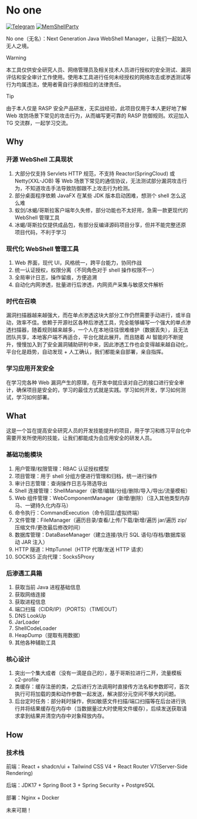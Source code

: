 # No one

[![Telegram](https://img.shields.io/badge/Chat-Telegram-%2326A5E4?style=flat-square&logo=telegram&logoColor=%2326A5E4)](https://t.me/memshell)
[![MemShellParty](https://img.shields.io/badge/SisterProj-MemShellParty-%23646CFF?style=flat-square&logoColor=%23646CFF)](https://github.com/ReaJason/MemShellParty)

No one（无名）：Next Generation Java WebShell Manager，让我们一起如入无人之境。

> [!WARNING]
> 本工具仅供安全研究人员、网络管理员及相关技术人员进行授权的安全测试、漏洞评估和安全审计工作使用。使用本工具进行任何未经授权的网络攻击或渗透测试等行为均属违法，使用者需自行承担相应的法律责任。

> [!TIP]
> 由于本人仅是 RASP 安全产品研发，无实战经验，此项目仅用于本人更好地了解 Web 攻防场景下常见的攻击行为，从而编写更可靠的
> RASP
> 防御规则。欢迎加入 TG 交流群，一起学习交流。

## Why

### 开源 WebShell 工具现状

1. 大部分仅支持 Servlets HTTP 规范，不支持 Reactor(SpringCloud) 或 Netty(XXL-JOB) 等 Web
   场景下常见的通信协议，无法测试部分漏洞攻击行为，不知道攻击手法导致防御跟不上攻击行为检测。
2. 部分桌面程序依赖 JavaFX 在某些 JDK 版本启动困难，想测个 shell 怎么这么难
3. 蚁剑/冰蝎/哥斯拉客户端年久失修，部分功能也不太好用，急需一款更现代的 WebShell 管理工具
4. 冰蝎/哥斯拉仅提供成品包，有部分反编译源码项目分享，但并不能完整还原项目代码，不利于学习

### 现代化 WebShell 管理工具

1. Web 界面，现代 UI，风格统一，跨平台能力，协同作战
2. 统一认证授权，权限分离（不同角色对于 shell 操作权限不一）
3. 全局审计日志，操作留痕，方便追溯
4. 自动化内网渗透，批量进行后渗透，内网资产采集与敏感文件解析

### 时代在召唤

漏洞扫描器越来越强大，而在单点渗透这块大部分工作仍然需要手动进行，或半自动，效率不佳。依赖于开源社区各种后渗透工具，完全能够编写一个强大的单点渗透扫描器，随着规则越来越多，一个人在本地往往很难维护（数据丢失），且无法团队共享，本地客户端不再适合，平台化就此展开。而且随着
AI 智能的不断提升，慢慢加入到了安全漏洞辅助研判中来，因此渗透工作也会变得越来越自动化，平台化是趋势，自动发现 +
人工确认，我们都能亲自部署，亲自指挥。

### 学习应用开发安全

在学习完各种 Web 漏洞产生的原理，在开发中就应该对自己的接口进行安全审计，确保项目是安全的，学习的最佳方式就是实践。学习如何开发，学习如何测试，学习如何部署。

## What

这是一个旨在提高安全研究人员的开发技能提升的项目，用于学习和练习平台化中需要开发所使用的技能，让我们都能成为会应用安全的研发人员。

### 基础功能模块

1. 用户管理/权限管理：RBAC 认证授权模型
2. 项目管理：用于 shell 分组方便进行管理和归档，统一进行操作
3. 审计日志管理：查询操作日志与筛选导出
4. Shell 连接管理：ShellManager（新增/编辑/分组/删除/导入/导出/流量模板）
5. Web 组件管理：WebComponentManager（新增/删除）（注入其他类型内存马、一键持久化内存马）
6. 命令执行：CommandExecution（命令回显/虚拟终端）
7. 文件管理：FileManager（遍历目录/查看/上传/下载/新增/遍历 jar/遍历 zip/压缩文件/更改最后修改时间）
8. 数据库管理：DataBaseManager（建立连接/执行 SQL 语句/存档/数据库驱动 JAR 注入）
9. HTTP 隧道：HttpTunnel（HTTP 代理/发送 HTTP 请求）
10. SOCKS5 正向代理：Socks5Proxy

### 后渗透工具箱

1. 获取当前 Java 进程基础信息
2. 获取网络连接
3. 获取进程信息
4. 端口扫描（CIDR/IP）（PORTS）（TIMEOUT）
5. DNS LookUp
6. JarLoader
7. ShellCodeLoader
8. HeapDump（提取有用数据）
9. 其他各种辅助工具

### 核心设计

1. 突出一个集大成者（没有一滴是自己的），基于哥斯拉进行二开，流量模板 c2-profile
2. 类缓存：缓存注册的类，之后进行方法调用时直接传方法名和参数即可，首次执行可将加载的类和动作参数一起发送，解决部分元空间不够大的问题。
3. 后台定时任务：部分耗时操作，例如敏感文件扫描/端口扫描等在后台进行执行并将结果缓存在内存中（当数据量过大时使用文件缓存），后续发送获取请求拿到结果并清空内存中对象释放内存。

## How

### 技术栈

前端：React + shadcn/ui + Tailwind CSS V4 + React Router V7(Server-Side Rendering)

后端：JDK17 + Spring Boot 3 + Spring Security + PostgreSQL

部署：Nginx + Docker

未来可期！